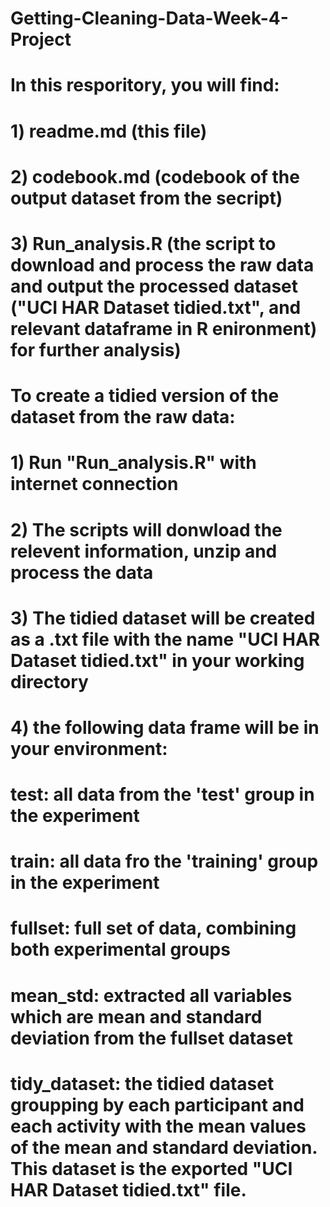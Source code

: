# Getting-Cleaning-Data-Week-4-Project
# 
#
# In this resporitory, you will find:
# 1) readme.md (this file)
# 2) codebook.md (codebook of the output dataset from the secript) 
# 3) Run_analysis.R (the script to download and process the raw data and output the processed dataset ("UCI HAR Dataset tidied.txt", and relevant dataframe in R enironment) for further analysis) 
#
# To create a tidied version of the dataset from the raw data:
# 1) Run "Run_analysis.R" with internet connection
# 2) The scripts will donwload the relevent information, unzip and process the data
# 3) The tidied dataset will be created as a .txt file with the name "UCI HAR Dataset tidied.txt" in your working directory
# 4) the following data frame will be in your environment:
#     test: all data from the 'test' group in the experiment
#     train: all data fro the 'training' group in the experiment
#     fullset: full set of data, combining both experimental groups
#     mean_std: extracted all variables which are mean and standard deviation from the fullset dataset
#     tidy_dataset: the tidied dataset groupping by each participant and each activity with the mean values of the mean and standard deviation. This dataset is the exported "UCI HAR Dataset tidied.txt" file. 
#
#
# 
